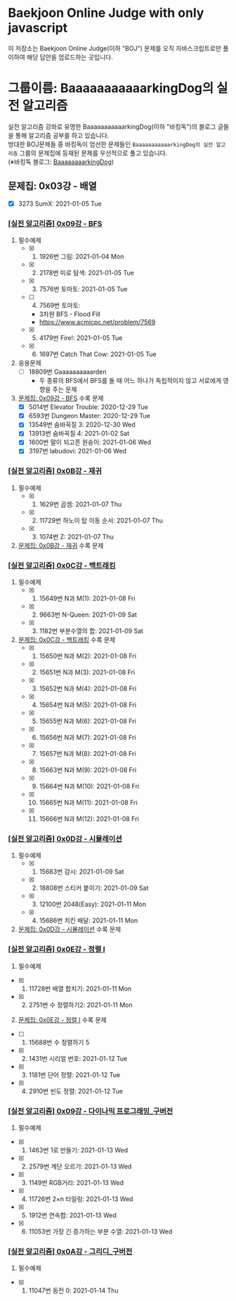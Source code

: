 # Baekjoon Online Judge with only javascript
이 저장소는 Baekjoon Online Judge(이하 "BOJ") 문제를 오직 자바스크립트로만 풀이하여 해당 답안을 업로드하는 곳입니다.

# 그룹이름: BaaaaaaaaaaarkingDog의 실전 알고리즘 
실전 알고리즘 강좌로 유명한 BaaaaaaaaaaarkingDog(이하 "바킹독")의 블로그 글들을 통해 알고리즘 공부를 하고 있습니다. <br>
방대한 BOJ문제들 중 바킹독이 엄선한 문제들인 `BaaaaaaaaaaarkingDog의 실전 알고리즘` 그룹의 문제집에 등재된 문제를 우선적으로 풀고 있습니다.<br>
(※바킹독 블로그: [BaaaaaaaarkingDog](https://blog.encrypted.gg/category/%EA%B0%95%EC%A2%8C/%EC%8B%A4%EC%A0%84%20%EC%95%8C%EA%B3%A0%EB%A6%AC%EC%A6%98?page=2))


## 문제집: 0x03강 - 배열
- [x] 3273 SumX: 2021-01-05 Tue

### [[실전 알고리즘] 0x09강 - BFS](https://blog.encrypted.gg/941?category=773649) 
1. 필수예제
   - [x] 1. 1926번 그림: 2021-01-04 Mon
   - [x] 2. 2178번 미로 탐색: 2021-01-05 Tue
   - [x] 3. 7576번 토마토: 2021-01-05 Tue
   - [ ] 4. 7569번 토마토: 
     - 3차원 BFS - Flood Fill
     - https://www.acmicpc.net/problem/7569
   - [x] 5. 4179번 Fire!: 2021-01-05 Tue
   - [x] 6. 1697번 Catch That Cow: 2021-01-05 Tue
2. 응용문제
   - [ ] 18809번 Gaaaaaaaaaarden
     - 두 종류의 BFS에서 BFS를 돌 때 어느 하나가 독립적이지 않고 서로에게 영향을 주는 문제
3. [문제집: 0x09강 - BFS](https://blog.encrypted.gg/941?category=773649) 수록 문제
   - [x] 5014번 Elevator Trouble: 2020-12-29 Tue
   - [x] 6593번 Dungeon Master: 2020-12-29 Tue 
   - [x] 13549번 숨바꼭질 3: 2020-12-30 Wed
   - [x] 13913번 숨바꼭질 4: 2021-01-02 Sat
   - [x] 1600번 말이 되고픈 원숭이: 2021-01-06 Wed
   - [x] 3197번 labudovi: 2021-01-06 Wed

### [[실전 알고리즘] 0x0B강 - 재귀](https://blog.encrypted.gg/943?category=773649)
1. 필수예제
   - [x] 1. 1629번 곱셈: 2021-01-07 Thu
   - [x] 2. 11729번 하노이 탑 이동 순서: 2021-01-07 Thu
   - [x] 3. 1074번 Z: 2021-01-07 Thu
2. [문제집: 0x0B강 - 재귀](https://www.acmicpc.net/group/workbook/view/4490/23786) 수록 문제

### [[실전 알고리즘] 0x0C강 - 백트래킹](https://blog.encrypted.gg/945?category=773649)
1. 필수예제
   - [x] 1. 15649번 N과 M(1): 2021-01-08 Fri
   - [x] 2. 9663번 N-Queen: 2021-01-09 Sat
   - [x] 3. 1182번 부분수열의 합: 2021-01-09 Sat

2. [문제집: 0x0C강 - 백트래킹](https://www.acmicpc.net/group/workbook/view/4490/24184) 수록 문제
   - [x] 1. 15650번 N과 M(2): 2021-01-08 Fri
   - [x] 2. 15651번 N과 M(3): 2021-01-08 Fri
   - [x] 3. 15652번 N과 M(4): 2021-01-08 Fri
   - [x] 4. 15654번 N과 M(5): 2021-01-08 Fri
   - [x] 5. 15655번 N과 M(6): 2021-01-08 Fri
   - [x] 6. 15656번 N과 M(7): 2021-01-08 Fri
   - [x] 7. 15657번 N과 M(8): 2021-01-08 Fri
   - [x] 8. 15663번 N과 M(9): 2021-01-08 Fri
   - [x] 9. 15664번 N과 M(10): 2021-01-08 Fri
   - [x] 10. 15665번 N과 M(11): 2021-01-08 Fri
   - [x] 11. 15666번 N과 M(12): 2021-01-08 Fri
   
### [[실전 알고리즘] 0x0D강 - 시뮬레이션](https://blog.encrypted.gg/948?category=773649)
1. 필수예제
   - [x] 1. 15683번 감시: 2021-01-09 Sat
   - [x] 2. 18808번 스티커 붙이기: 2021-01-09 Sat
   - [x] 3. 12100번 2048(Easy): 2021-01-11 Mon
   - [x] 4. 15686번 치킨 배달: 2021-01-11 Mon
2. [문제집: 0x0D강 - 시뮬레이션](https://www.acmicpc.net/group/workbook/view/4490/24602) 수록 문제


### [[실전 알고리즘] 0x0E강 - 정렬 I](https://blog.encrypted.gg/955?category=773649)
1. 필수예제
  - [x] 1. 11728번 배열 합치기: 2021-01-11 Mon
  - [x] 2. 2751번 수 정렬하기2: 2021-01-11 Mon
2. [문제집: 0x0E강 - 정렬 I](https://www.acmicpc.net/group/workbook/view/4490/27065) 수록 문제
  - [ ] 1. 15688번 수 정렬하기 5
  - [x] 2. 1431번 시리얼 번호: 2021-01-12 Tue
  - [x] 3. 1181번 단어 정렬: 2021-01-12 Tue
  - [x] 4. 2910번 빈도 정렬: 2021-01-12 Tue


### [[실전 알고리즘] 0x09강 - 다이나믹 프로그래밍_구버전](https://blog.encrypted.gg/737?category=773649)
1. 필수예제
  - [x] 1. 1463번 1로 만들기: 2021-01-13 Wed
  - [x] 2. 2579번 계단 오르기: 2021-01-13 Wed
  - [x] 3. 1149번 RGB거리: 2021-01-13 Wed
  - [x] 4. 11726번 2×n 타일링: 2021-01-13 Wed
  - [x] 5. 1912번 연속합: 2021-01-13 Wed
  - [x] 6. 11053번 가장 긴 증가하는 부분 수열: 2021-01-13 Wed
### [[실전 알고리즘] 0x0A강 - 그리디_구버전](https://blog.encrypted.gg/755?category=773649)
1. 필수예제
  - [x] 1. 11047번 동전 0: 2021-01-14 Thu
  